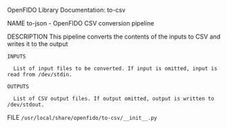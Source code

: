 OpenFIDO Library Documentation: to-csv

NAME
    to-json - OpenFIDO CSV conversion pipeline

DESCRIPTION
    This pipeline converts the contents of the inputs to CSV and writes it to the output

    INPUTS

      List of input files to be converted. If input is omitted, input is read from /dev/stdin.

    OUTPUTS

      List of CSV output files. If output omitted, output is written to /dev/stdout.
      
FILE
    `/usr/local/share/openfido/to-csv/__init__.py`

